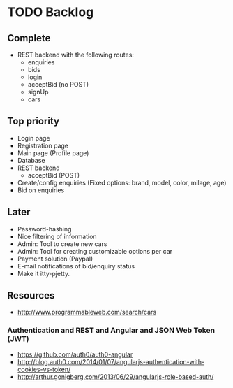 TODO Backlog
=========

## Complete
* REST backend with the following routes:
  - enquiries
  - bids
  - login
  - acceptBid (no POST)
  - signUp
  - cars

## Top priority
* Login page
* Registration page
* Main page (Profile page)
* Database
* REST backend
  - acceptBid (POST)
* Create/config enquiries (Fixed options: brand, model, color, milage, age)
* Bid on enquiries

## Later
* Password-hashing
* Nice filtering of information
* Admin: Tool to create new cars
* Admin: Tool for creating customizable options per car
* Payment solution (Paypal)
* E-mail notifications of bid/enquiry status
* Make it itty-pjetty.

## Resources
* http://www.programmableweb.com/search/cars

### Authentication and REST and Angular and JSON Web Token (JWT)
* https://github.com/auth0/auth0-angular
* http://blog.auth0.com/2014/01/07/angularjs-authentication-with-cookies-vs-token/
* http://arthur.gonigberg.com/2013/06/29/angularjs-role-based-auth/